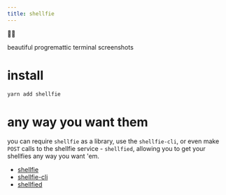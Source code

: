```yaml
---
title: shellfie 
--- 
```

 🤳🏽

beautiful progremattic terminal screenshots
# install
```bash
yarn add shellfie
```
# any way you want them
you can require `shellfie` as a library, use the `shellfie-cli`, or even make `POST` calls to the shellfie service - `shellfied`, allowing you to get your shellfies any way you want 'em.   
- [shellfie](https://github.com/tool3/shellfie)   
- [shellfie-cli](https://github.com/tool3/shellfie-cli)   
- [shellfied](https://github.com/tool3/shellfied)   

 